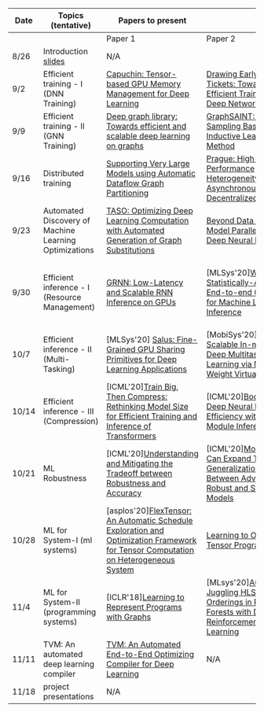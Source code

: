 | Date 	| Topics (tentative)  	| Papers to present  	|  	|  	| Review Forms 	|
|-	|-	|-	|-	|-	|-	|
|  	|  	| Paper 1 	| Paper 2 	| Paper 3 	|  	|
| 8/26 	| Introduction [slides](docs/intro.pdf) 	| N/A 	|  	|  	| N/A 	|
| 9/2 	| Efficient training - I (DNN Training) 	| [Capuchin: Tensor-based GPU Memory Management for Deep Learning](https://dl.acm.org/doi/10.1145/3373376.3378505) 	| [Drawing Early-Bird Tickets: Toward More Efficient Training of Deep Networks](https://openreview.net/forum?id=BJxsrgStvr) 	| [DeltaGrad: Rapid retraining of machine learning models](https://icml.cc/virtual/2020/poster/5915)  	| [form](https://forms.gle/s2FtDmDoYmfHJmJq6) 	|
| 9/9 	| Efficient training - II (GNN Training) 	| [Deep graph library: Towards efficient and scalable deep learning on graphs](https://arxiv.org/abs/1909.01315) 	| [GraphSAINT: Graph Sampling Based Inductive Learning Method](https://arxiv.org/pdf/1907.04931.pdf) 	| [VLDB'19][AliGraph: A Comprehensive Graph Neural Network Platform](http://www.vldb.org/pvldb/vol12/p2094-zhu.pdf) 	| [form](https://forms.gle/6MkNu6dL3GUFBjoU8) 	|
| 9/16 	| Distributed training  	| [Supporting Very Large Models using Automatic Dataflow Graph Partitioning](http://www.news.cs.nyu.edu/~jinyang/pub/tofu-eurosys19.pdf) 	| [Prague: High-Performance Heterogeneity-Aware Asynchronous Decentralized Training](https://dl.acm.org/doi/abs/10.1145/3373376.3378499) 	| [A generic communication scheduler for distributed DNN training acceleration](https://dl.acm.org/doi/10.1145/3341301.3359642) 	| [form](https://forms.gle/aS9CMhfUaHddXNpHA) 	|
| 9/23 	| Automated Discovery of Machine Learning Optimizations 	| [TASO: Optimizing Deep Learning Computation with Automated Generation of Graph Substitutions](https://cs.stanford.edu/~zhihao/papers/sosp19.pdf) 	| [Beyond Data and Model Parallelism for Deep Neural Networks](https://cs.stanford.edu/~zhihao/papers/sysml19a.pdf) 	| N/A 	| [form](https://forms.gle/7VtaaqE9tHEjdiLQA) 	|
| 9/30 	| Efficient inference - I (Resource Management) 	| [GRNN: Low-Latency and Scalable RNN Inference on GPUs](https://dl.acm.org/doi/pdf/10.1145/3302424.3303949) 	| [MLSys'20][Willump: A Statistically-Aware End-to-end Optimizer for Machine Learning Inference](https://arxiv.org/pdf/1906.01974.pdf) 	| [EuroSys'19][μLayer: Low Latency On-Device Inference Using Cooperative Single-Layer Acceleration and Processor-Friendly Quantization](https://dl.acm.org/doi/10.1145/3302424.3303950) 	| [form](https://forms.gle/CtDL7gVF6nWjsL2t9) 	|
| 10/7 	| Efficient inference - II (Multi-Tasking) 	| [MLSys'20] [Salus: Fine-Grained GPU Sharing Primitives for Deep Learning Applications](https://proceedings.mlsys.org/paper/2020/file/f7177163c833dff4b38fc8d2872f1ec6-Paper.pdf) 	| [MobiSys'20][Fast and Scalable In-memory Deep Multitask Learning via Neural Weight Virtualization](https://dl.acm.org/doi/abs/10.1145/3386901.3388947) 	| [rtss'19] [Pipelined Data-Parallel CPU/GPU Scheduling for Multi-DNN Real-Time Inference](https://intra.ece.ucr.edu/~hyoseung/pdf/rtss19-dart.pdf) 	| [form](https://forms.gle/Q5XfsckMFzjuMzfr7) 	|
| 10/14 	| Efficient inference - III (Compression) 	| [ICML'20][Train Big, Then Compress: Rethinking Model Size for Efficient Training and Inference of Transformers](https://icml.cc/virtual/2020/poster/6828) 	| [ICML'20][Boosting Deep Neural Network Efficiency with Dual-Module Inference](https://icml.cc/virtual/2020/poster/6670) 	| [ICLR'20][Comparing Rewinding and Fine-tuning in Neural Network Pruning](https://openreview.net/forum?id=S1gSj0NKvB)  	| [form](https://forms.gle/yy4zsvtsN8gPSNP87) 	|
| 10/21 	| ML Robustness 	| [ICML'20][Understanding and Mitigating the Tradeoff between Robustness and Accuracy](https://icml.cc/virtual/2020/poster/6801)  	| [ICML'20][More Data Can Expand The Generalization Gap Between Adversarially Robust and Standard Models](https://icml.cc/virtual/2020/poster/5943) 	| [ICLR'20][Talk][Adversarial Training and Provable Defenses: Bridging the Gap ](https://openreview.net/forum?id=SJxSDxrKDr) 	| [form](https://forms.gle/YRoPM8Ht37qyBDcy8) 	|
| 10/28 	| ML for System-I (ml systems) 	| [asplos'20][FlexTensor: An Automatic Schedule Exploration and Optimization Framework for Tensor Computation on Heterogeneous System](https://dl.acm.org/doi/abs/10.1145/3373376.3378508?casa_token=YWcNPnp03fsAAAAA:Xo3RLkiykJSN8H70bsiQre-0hI20U5Sgu3_LYbsIqOSCsi8aBay18752gyZSFvYVlG34pTjrYyHm) 	| [Learning to Optimize Tensor Programs](https://papers.nips.cc/paper/7599-learning-to-optimize-tensor-programs.pdf) 	| [sysml@nips'18][Dynamic Space-Time Scheduling for GPU Inference](http://learningsys.org/nips18/assets/papers/102CameraReadySubmissionGPU_Virtualization%20(8).pdf) 	| [form](https://forms.gle/EngGHDUe68VdwnMx7) 	|
| 11/4 	| ML for System-II (programming systems) 	| [ICLR'18][Learning to Represent Programs with Graphs](https://arxiv.org/abs/1711.00740) 	| [MLsys'20][AutoPhase: Juggling HLS Phase Orderings in Random Forests with Deep Reinforcement Learning](https://proceedings.mlsys.org/paper/2020/file/4e732ced3463d06de0ca9a15b6153677-Paper.pdf) 	| [ICML'20] [An Imitation Learning Approach for Cache Replacement](https://icml.cc/virtual/2020/poster/6044) 	| [form](https://forms.gle/yCKh8bs3tL79LgxVA)  	|
| 11/11 	| TVM: An automated deep learning compiler 	| [TVM: An Automated End-to-End Optimizing Compiler for Deep Learning](https://arxiv.org/abs/1802.04799) 	| N/A 	| N/A 	| [form](https://forms.gle/Kd3Mw22Vc1nw2BpY7) 	|
| 11/18 	| project presentations 	| N/A 	|  	|  	| N/A 	|